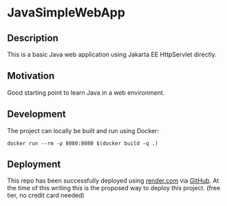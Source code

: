 # JavaSimpleWebApp

## Description

This is a basic Java web application using Jakarta EE HttpServlet directly.

## Motivation

Good starting point to learn Java in a web environment.

## Development

The project can locally be built and run using Docker:

```shell
docker run --rm -p 8080:8080 $(docker build -q .)
```

## Deployment

This repo has been successfully deployed using [render.com](https://render.com) via [GitHub](https://github.com). At the
time of this writing this is the proposed way to deploy this project. (free tier, no credit card needed)